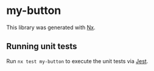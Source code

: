 # my-button

This library was generated with [Nx](https://nx.dev).

## Running unit tests

Run `nx test my-button` to execute the unit tests via [Jest](https://jestjs.io).
